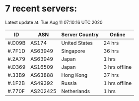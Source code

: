 # 7 recent servers:

Latest update at: Tue Aug 11 07:10:16 UTC 2020

| ID | ASN | Server Country | Online |
| -- | --- | -------------- | ------ |
| #.D09B | AS174 | United States | 24 hrs |
| #.7F1D | AS63949 | Singapore | 36 hrs |
| #.2A79 | AS63949 | Japan | 1 hrs |
| #.D369 | AS16509 | Japan | 3 hrs offline |
| #.33B9 | AS63888 | Hong Kong | 37 hrs |
| #.1F2B | AS49392 | Russia | 1 hrs offline |
| #.770F | AS202425 | Netherlands | 1 hrs |

